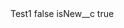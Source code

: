 <?xml version="1.0" encoding="UTF-8"?>
<CustomMetadata xmlns="http://soap.sforce.com/2006/04/metadata" xmlns:xsi="http://www.w3.org/2001/XMLSchema-instance" xmlns:xsd="http://www.w3.org/2001/XMLSchema">
    <label>Test1</label>
    <protected>false</protected>
    <values>
        <field>isNew__c</field>
        <value xsi:type="xsd:boolean">true</value>
    </values>
</CustomMetadata>
